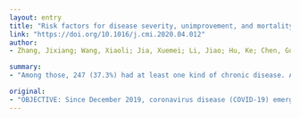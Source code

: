 ```yaml
---
layout: entry
title: "Risk factors for disease severity, unimprovement, and mortality of COVID-19 patients in Wuhan, China"
link: "https://doi.org/10.1016/j.cmi.2020.04.012"
author:
- Zhang, Jixiang; Wang, Xiaoli; Jia, Xuemei; Li, Jiao; Hu, Ke; Chen, Guozhong; Wei, Jie; Gong, Zuojiong; Zhou, Chenliang; Yu, Hongang; Yu, Mosheng; Lei, Hongbo; Cheng, Fan; Zhang, Binghong; Xu, Yu; Wang, Gaohua; Dong, Weiguo

summary:
- "Among those, 247 (37.3%) had at least one kind of chronic disease. A total of 663 COVID-19 patients were included in this retrospective cohort study. The characteristics and risk factors associated with disease severity, unimprovement and mortality are unclear. Older patients and those with chronic diseases were prone to have severe and critical COVID-19 conditions."

original:
- "OBJECTIVE: Since December 2019, coronavirus disease (COVID-19) emerged in Wuhan. However, the characteristics and risk factors associated with disease severity, unimprovement and mortality are unclear. METHODS: All consecutive patients diagnosed with COVID-19 admitted to the Renmin Hospital of Wuhan University from January 11 to February 6, 2020 were enrolled in this retrospective cohort study. RESULTS: A total of 663 COVID-19 patients were included in this study. Among those, 247 (37.3%) had at least one kind of chronic disease. A total of 0.5% (n=3) of patients were diagnosed with mild COVID-19, while 37.8% (251/663), 47.5% (315/663), and 14.2% (94/663) were in moderate, severe, and critical condition, respectively. In our hospital during follow-up, 251 of 663 (37.9%) patients were improved and 25 patients died, leading to a mortality rate of 3.77%. Older patients (>60 years old) and those with chronic diseases were prone to have severe and critical COVID-19 conditions, show unimprovement, and die (P < 0.001, < 0.001). Multivariate logistic regression analysis identified being male (OR = 0.486, 95% CI 0.311-0.758; P = 0.001), having severe COVID-19 conditions (OR = 0.129, 95% CI 0.082-0.201; P < 0.001), expectoration (OR = 1.796, 95% CI 1.062-3.036; P = 0.029), muscle ache (OR = 0.309, 95% CI 0.153-0.626; P = 0.001), and decreased albumin (OR = 1.929, 95% CI 1.199-3.104; P = 0.007) were associated with unimprovement in COVID-19 patients. CONCLUSION: Being male, in severe COVID-19 conditions, expectoration, muscle ache, and decreased albumin were independent risk factors which influence the improvement of COVID-19 patients."
---
```


